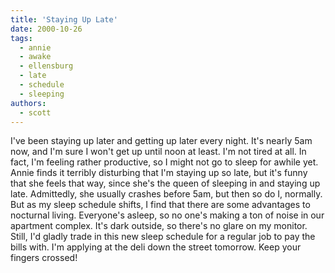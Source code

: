 ```yaml
---
title: 'Staying Up Late'
date: 2000-10-26
tags:
  - annie
  - awake
  - ellensburg
  - late
  - schedule
  - sleeping
authors:
  - scott
---
```


I've been staying up later and getting up later every night. It's nearly 5am now, and I'm sure I won't get up until noon at least. I'm not tired at all. In fact, I'm feeling rather productive, so I might not go to sleep for awhile yet. Annie finds it terribly disturbing that I'm staying up so late, but it's funny that she feels that way, since she's the queen of sleeping in and staying up late. Admittedly, she usually crashes before 5am, but then so do I, normally. But as my sleep schedule shifts, I find that there are some advantages to nocturnal living. Everyone's asleep, so no one's making a ton of noise in our apartment complex. It's dark outside, so there's no glare on my monitor. Still, I'd gladly trade in this new sleep schedule for a regular job to pay the bills with. I'm applying at the deli down the street tomorrow. Keep your fingers crossed!
